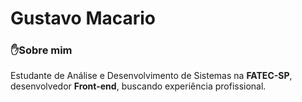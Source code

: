 # Gustavo Macario
### ✋Sobre mim

Estudante de Análise e Desenvolvimento de Sistemas na **FATEC-SP**, desenvolvedor **Front-end**, buscando experiência profissional.
